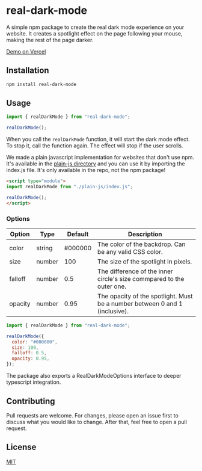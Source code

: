 # real-dark-mode

A simple npm package to create the real dark mode experience on your website. It creates a spotlight effect on the page following your mouse, making the rest of the page darker.

[Demo on Vercel](https://real-dark-mode-demo.vercel.app/)

## Installation

```bash
npm install real-dark-mode
```

## Usage

```javascript
import { realDarkMode } from "real-dark-mode";

realDarkMode();
```

When you call the `realDarkMode` function, it will start the dark mode effect. To stop it, call the function again. The effect will stop if the user scrolls.

We made a plain javascript implementation for websites that don't use npm. It's available in the [plain-js directory](https://github.com/petya0927/real-dark-mode/tree/main/plain-js) and you can use it by importing the index.js file. It's only available in the repo, not the npm package!

```html
<script type="module">
import realDarkMode from "./plain-js/index.js";

realDarkMode();
</script>
```

### Options

| Option  | Type   | Default | Description                                                                 |
| ------- | ------ | ------- | --------------------------------------------------------------------------- |
| color   | string | #000000 | The color of the backdrop. Can be any valid CSS color.                      |
| size    | number | 100     | The size of the spotlight in pixels.                                        |
| falloff | number | 0.5     | The difference of the inner circle's size commpared to the outer one.       |
| opacity | number | 0.95    | The opacity of the spotlight. Must be a number between 0 and 1 (inclusive). |

```javascript
import { realDarkMode } from "real-dark-mode";

realDarkMode({
  color: "#000000",
  size: 100,
  falloff: 0.5,
  opacity: 0.95,
});
```

The package also exports a RealDarkModeOptions interface to deeper typescript integration.

## Contributing

Pull requests are welcome. For changes, please open an issue first to discuss what you would like to change. After that, feel free to open a pull request.

## License

[MIT](https://github.com/petya0927/real-dark-mode/blob/main/LICENSE)
